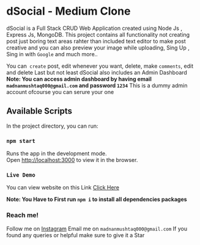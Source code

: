 # dSocial - Medium Clone

dSocial is a Full Stack CRUD Web Application created using Node Js , Express Js, MongoDB.
This project contains all functionality not creating post just boring text areas rahter than included text editor to make post creative and you can also preview your image while uploading, Sing Up , Sing in with `Google` and much more..

You can` create` post, edit whenever you want, delete,
make `comments`, edit and delete
Last but not least dSocial also includes an Admin Dashboard 
**Note: You can access admin dashboard by having email `madnanmushtaq000@gmail.com` and password `1234`**
This is a dummy admin account  ofcourse you can serure your one
## Available Scripts

In the project directory, you can run:

### `npm start`

Runs the app in the development mode.\
Open [http://localhost:3000](http://localhost:3000) to view it in the browser.



### `Live Demo`
You can view website on this Link [Click Here](https://dsocial-interactive-blog.herokuapp.com) 



**Note: You Have to First run `npm i` to install all dependencies packages**

### Reach me!
Follow me on [Instagram](https://www.instagram.com/dani__graphicz/?hl=en)
Email me on `madnanmushtaq000@gmail.com`
If you found any queries or helpful make sure to give it a Star

